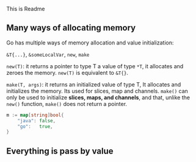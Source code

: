 This is Readme


## Many ways of allocating memory

Go has multiple ways of memory allocation and value initialization:

`&T{...}`, `&someLocalVar`, `new`, `make`

`new(T)`: it returns a pointer to type T a value of type `*T`, it allocates and zeroes the memory. `new(T)` is equivalent to `&T{}`.

`make(T, args)`: it returns an initialized value of type T, It allocates and initializes the memory. Its used for slices, map and channels.
`make()` can only be used to initialize **slices, maps, and channels**, and that, unlike the `new()` function, `make()` does not return a pointer.

```go
m := map[string]bool{
    "java": false,
    "go":   true,
}
```


## Everything is pass by value



